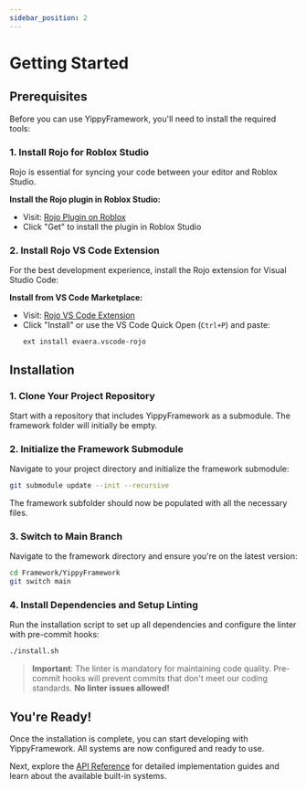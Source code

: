```yaml
---
sidebar_position: 2
---
```


# Getting Started

## Prerequisites

Before you can use YippyFramework, you'll need to install the required tools:

### 1. Install Rojo for Roblox Studio

Rojo is essential for syncing your code between your editor and Roblox Studio.

**Install the Rojo plugin in Roblox Studio:**
- Visit: [Rojo Plugin on Roblox](https://create.roblox.com/store/asset/6415005344/Rojo-7%3Fkeyword=&pageNumber=&pagePosition=)
- Click "Get" to install the plugin in Roblox Studio

### 2. Install Rojo VS Code Extension

For the best development experience, install the Rojo extension for Visual Studio Code:

**Install from VS Code Marketplace:**
- Visit: [Rojo VS Code Extension](https://marketplace.visualstudio.com/items?itemName=evaera.vscode-rojo)
- Click "Install" or use the VS Code Quick Open (`Ctrl+P`) and paste:
  ```
  ext install evaera.vscode-rojo
  ```

## Installation

### 1. Clone Your Project Repository

Start with a repository that includes YippyFramework as a submodule. The framework folder will initially be empty.

### 2. Initialize the Framework Submodule

Navigate to your project directory and initialize the framework submodule:

```bash
git submodule update --init --recursive
```

The framework subfolder should now be populated with all the necessary files.

### 3. Switch to Main Branch

Navigate to the framework directory and ensure you're on the latest version:

```bash
cd Framework/YippyFramework
git switch main
```

### 4. Install Dependencies and Setup Linting

Run the installation script to set up all dependencies and configure the linter with pre-commit hooks:

```bash
./install.sh
```

> **Important**: The linter is mandatory for maintaining code quality. Pre-commit hooks will prevent commits that don't meet our coding standards. **No linter issues allowed!**

## You're Ready!

Once the installation is complete, you can start developing with YippyFramework. All systems are now configured and ready to use.

Next, explore the [API Reference](../api) for detailed implementation guides and learn about the available built-in systems.
